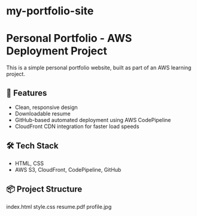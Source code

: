 # my-portfolio-site
# Personal Portfolio - AWS Deployment Project

This is a simple personal portfolio website, built as part of an AWS learning project.

## 🚀 Features
- Clean, responsive design
- Downloadable resume
- GitHub-based automated deployment using AWS CodePipeline
- CloudFront CDN integration for faster load speeds

## 🛠️ Tech Stack
- HTML, CSS
- AWS S3, CloudFront, CodePipeline, GitHub

## 📦 Project Structure
index.html
style.css
resume.pdf
profile.jpg
